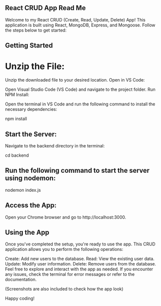 ## React CRUD App Read Me

Welcome to my React CRUD (Create, Read, Update, Delete) App! This application is built using React, MongoDB, Express, and Mongoose. Follow the steps below to get started:

## Getting Started

# Unzip the File:

Unzip the downloaded file to your desired location.
Open in VS Code:

Open Visual Studio Code (VS Code) and navigate to the project folder.
Run NPM Install:

Open the terminal in VS Code and run the following command to install the necessary dependencies:

npm install

## Start the Server:

Navigate to the backend directory in the terminal:

cd backend

## Run the following command to start the server using nodemon:

nodemon index.js

## Access the App:

Open your Chrome browser and go to http://localhost:3000.

## Using the App

Once you've completed the setup, you're ready to use the app. This CRUD application allows you to perform the following operations:

Create: Add new users to the database.
Read: View the existing user data.
Update: Modify user information.
Delete: Remove users from the database.
Feel free to explore and interact with the app as needed. If you encounter any issues, check the terminal for error messages or refer to the documentation.

(Screenshots are also included to check how the app look)

Happy coding!
